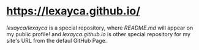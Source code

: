 # https://lexayca.github.io/

*lexayca/lexayca* is a special repository, where *README.md* will appear on my public profile!
and *lexayca.github.io* is other special repository for my site's URL from the defaul GitHub Page.

